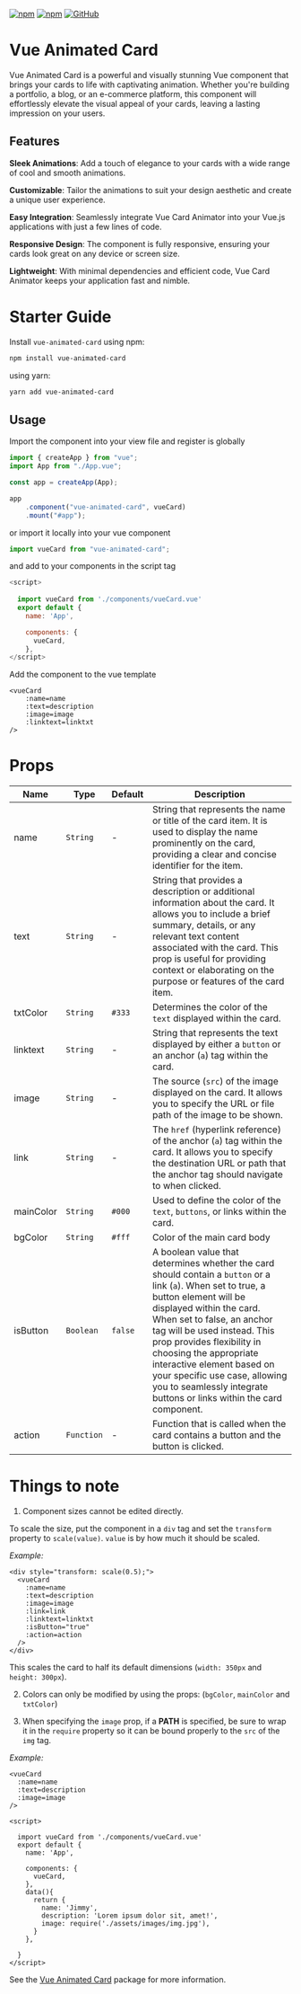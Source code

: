 [![npm](https://img.shields.io/npm/v/vue-animated-card?style=flat-square)](https://www.npmjs.com/package/vue-animated-card)
[![npm](https://img.shields.io/npm/dw/vue-animated-card?style=flat-square)](https://www.npmjs.com/package/vue-animated-card)
[![GitHub](https://img.shields.io/github/license/pyjim/vue-animated-card?style=flat-square)](https://github.com/PyJim/vue-card-documentation/blob/main/LICENSE)

# Vue Animated Card

Vue Animated Card is a powerful and visually stunning Vue component that brings your cards to life with captivating animation. Whether you're building a portfolio, a blog, or an e-commerce platform, this component will effortlessly elevate the visual appeal of your cards, leaving a lasting impression on your users.

## Features
**Sleek Animations**: Add a touch of elegance to your cards with a wide range of cool and smooth animations.

**Customizable**: Tailor the animations to suit your design aesthetic and create a unique user experience.

**Easy Integration**: Seamlessly integrate Vue Card Animator into your Vue.js applications with just a few lines of code.

**Responsive Design**: The component is fully responsive, ensuring your cards look great on any device or screen size.

**Lightweight**: With minimal dependencies and efficient code, Vue Card Animator keeps your application fast and nimble.


# Starter Guide

Install `vue-animated-card` 
using npm:
```bash
npm install vue-animated-card
```
using yarn:
```bash
yarn add vue-animated-card
```

## Usage

Import the component into your view file and register is globally

```js
import { createApp } from "vue";
import App from "./App.vue";

const app = createApp(App);

app
    .component("vue-animated-card", vueCard)
    .mount("#app");
```
or import it locally into your vue component

```js
import vueCard from "vue-animated-card";
```
and add to your components in the script tag
```js
<script>
  
  import vueCard from './components/vueCard.vue'
  export default {
    name: 'App',

    components: {
      vueCard,
    },
</script>
```
Add the component to the vue template
```vue
<vueCard 
    :name=name 
    :text=description 
    :image=image
    :linktext=linktxt
/>
```

# Props

| Name       | Type       | Default   | Description |
|------------|------------|-----------|-------------|
|    name    |  `String`  |     -     | String that represents the name or title of the card item. It is used to display the name prominently on the card, providing a clear and concise identifier for the item.            |
|    text    |  `String`  |     -     | String that provides a description or additional information about the card. It allows you to include a brief summary, details, or any relevant text content associated with the card. This prop is useful for providing context or elaborating on the purpose or features of the card item.            |
|  txtColor  |  `String`  |   `#333`  | Determines the color of the `text` displayed within the card.            |
|  linktext  |  `String`  |     -     | String that represents the text displayed by either a `button` or an anchor (`a`) tag within the card.             |
|    image   |  `String`  |     -     | The source (`src`) of the image displayed on the card. It allows you to specify the URL or file path of the image to be shown.            |
|    link    |  `String`  |     -     | The `href` (hyperlink reference) of the anchor (`a`) tag within the card. It allows you to specify the destination URL or path that the anchor tag should navigate to when clicked.             |
|  mainColor |  `String`  |   `#000`  | Used to define the color of the `text`, `buttons`, or links within the card.|
|   bgColor  |  `String`  |   `#fff`  | Color of the main card body|
|  isButton  |  `Boolean` |  `false`  | A boolean value that determines whether the card should contain a `button` or a link (`a`). When set to true, a button element will be displayed within the card. When set to false, an anchor tag will be used instead. This prop provides flexibility in choosing the appropriate interactive element based on your specific use case, allowing you to seamlessly integrate buttons or links within the card component.            |
|   action   | `Function` |     -     | Function that is called when the card contains a button and the button is clicked.|


# Things to note

1. Component sizes cannot be edited directly.

To scale the size, put the component in a `div` tag and set the `transform` property to `scale(value)`. `value` is by how much it should be scaled.

*Example:*

```vue
<div style="transform: scale(0.5);">
  <vueCard 
    :name=name
    :text=description
    :image=image
    :link=link
    :linktext=linktxt
    :isButton="true"
    :action=action
  />
</div>
```
This scales the card to half its default dimensions (`width: 350px` and `height: 300px`).


2. Colors can only be modified by using the props: (`bgColor`, `mainColor` and `txtColor`)

3. When specifying the `image` prop, if a **PATH** is specified, be sure to wrap it in the `require` property so it can be bound properly to the `src` of the `img` tag.

*Example:*

```vue
<vueCard 
  :name=name
  :text=description
  :image=image
/>

<script>
  
  import vueCard from './components/vueCard.vue'
  export default {
    name: 'App',

    components: {
      vueCard,
    },
    data(){
      return {
        name: 'Jimmy',
        description: 'Lorem ipsum dolor sit, amet!',
        image: require('./assets/images/img.jpg'),
      }
    },
    
  }
</script>
```
See the [Vue Animated Card](https://pyjim.github.io/vue-card-documentation/) package for more information.